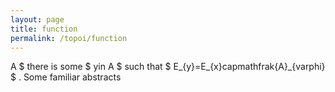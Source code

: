 ```yaml
---
layout: page
title: function
permalink: /topoi/function
---
```

A $ there is some $ yin A $ such that $ E_{y}=E_{x}capmathfrak{A}_{varphi} $ . Some familiar abstracts
